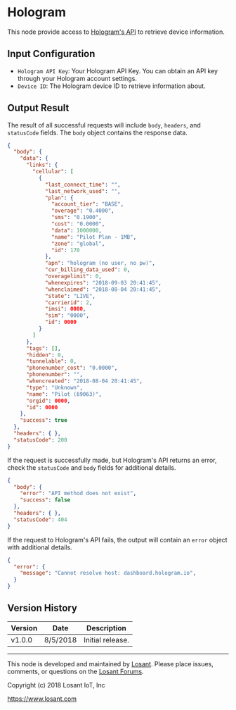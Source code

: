 # Hologram
This node provide access to [Hologram's API](https://hologram.io/docs/reference/cloud/http/#/reference/device-management/devices/get-a-device) to retrieve device information.

## Input Configuration
* `Hologram API Key`: Your Hologram API Key. You can obtain an API key through your Hologram account settings.
* `Device ID`: The Hologram device ID to retrieve information about.

## Output Result
The result of all successful requests will include `body`, `headers`, and `statusCode` fields. The `body` object contains the response data.

```json
{
  "body": {
    "data": {
      "links": {
        "cellular": [
          {
            "last_connect_time": "",
            "last_network_used": "",
            "plan": {
              "account_tier": "BASE",
              "overage": "0.4000",
              "sms": "0.1900",
              "cost": "0.0000",
              "data": 1000000,
              "name": "Pilot Plan - 1MB",
              "zone": "global",
              "id": 170
            },
            "apn": "hologram (no user, no pw)",
            "cur_billing_data_used": 0,
            "overagelimit": 0,
            "whenexpires": "2018-09-03 20:41:45",
            "whenclaimed": "2018-08-04 20:41:45",
            "state": "LIVE",
            "carrierid": 2,
            "imsi": 0000,
            "sim": "0000",
            "id": 0000
          }
        ]
      },
      "tags": [],
      "hidden": 0,
      "tunnelable": 0,
      "phonenumber_cost": "0.0000",
      "phonenumber": "",
      "whencreated": "2018-08-04 20:41:45",
      "type": "Unknown",
      "name": "Pilot (69063)",
      "orgid": 0000,
      "id": 0000
    },
    "success": true
  },
  "headers": { },
  "statusCode": 200
}
```

If the request is successfully made, but Hologram's API returns an error, check the `statusCode` and `body` fields for additional details.

```json
{
  "body": {
    "error": "API method does not exist",
    "success": false
  },
  "headers": { },
  "statusCode": 404
}
```

If the request to Hologram's API fails, the output will contain an `error` object with additional details.

```json
{
  "error": {
    "message": "Cannot resolve host: dashboard.hologram.io",
  }
} 
```

## Version History

| Version | Date | Description |
| ------- | -------- | ---------------- |
| v1.0.0  | 8/5/2018 | Initial release. |

---

This node is developed and maintained by [Losant](https://www.losant.com). Please place issues, comments, or questions on the [Losant Forums](https://forums.losant.com).

Copyright (c) 2018 Losant IoT, Inc

https://www.losant.com

